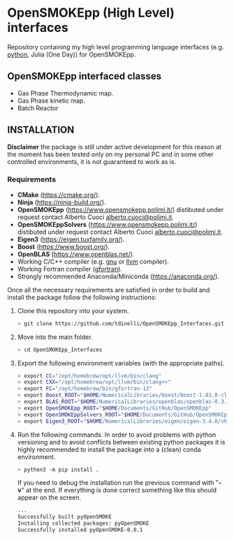 # OpenSMOKEpp (High Level) interfaces

Repository containing my high level programming language interfaces (e.g. [python](source/python), Julia (One Day)) for OpenSMOKEpp.

## OpenSMOKEpp interfaced classes

- Gas Phase Thermodynamic map.
- Gas Phase kinetic map.
- Batch Reactor

## INSTALLATION

**Disclaimer** the package is still under active development for this reason at the moment has been tested only on my personal PC and in some other controlled environments, it is not guaranteed to work as is.

### Requirements
- **CMake** (https://cmake.org/).
- **Ninja** (https://ninja-build.org/).
- **OpenSMOKEpp** (https://www.opensmokepp.polimi.it/) distibuted under request contact Alberto Cuoci <alberto.cuoci@polimi.it>.
- **OpenSMOKEppSolvers** (https://www.opensmokepp.polimi.it/) distibuted under request contact Alberto Cuoci <alberto.cuoci@polimi.it>.
- **Eigen3** (https://eigen.tuxfamily.org/).
- **Boost** (https://www.boost.org/).
- **OpenBLAS** (https://www.openblas.net/).
- Working C/C++ compiler (e.g. [gnu](https://gcc.gnu.org/) or [llvm](https://llvm.org/) compiler).
- Working Fortran compiler ([gfortran](https://gcc.gnu.org/wiki/GFortran)).
- Strongly recommended Anaconda/Miniconda (https://anaconda.org/).

Once all the necessary requirements are satisfied in order to build and install the package follow the following instructions:

1. Clone this repository into your system.
    ```bash
    > git clone https://github.com/tdinelli/OpenSMOKEpp_Interfaces.git --depth=1
    ```
2. Move into the main folder.
    ```bash
    > cd OpenSMOKEpp_Interfaces
    ```
3. Export the following environment variables (with the appropriate paths).
    ```bash
    > export CC="/opt/homebrew/opt/llvm/bin/clang"
    > export CXX="/opt/homebrew/opt/llvm/bin/clang++"
    > export FC="/opt/homebrew/bin/gfortran-13"
    > export Boost_ROOT="$HOME/NumericalLibraries/boost/boost-1.83.0-clang-17.0.1"
    > export BLAS_ROOT="$HOME/NumericalLibraries/openblas/openblas-0.3.24-clang-17.0.3"
    > export OpenSMOKEpp_ROOT="$HOME/Documents/GitHub/OpenSMOKEpp"
    > export OpenSMOKEppSolvers_ROOT="$HOME/Documents/GitHub/OpenSMOKEppSolvers"
    > export Eigen3_ROOT="$HOME/NumericalLibraries/eigen/eigen-3.4.0/share/eigen3/cmake"
    ```
4. Run the following commands. In order to avoid problems with python versioning and to avoid conflicts between existing python packages it is highly recommended to install the package into a (clean) conda environment.
    ```bash
    > python3 -m pip install .
    ```
    If you need to debug the installation run the previous command with "**-v**" at the end. If everything is done correct something like this should appear on the screen.
    ```bash
    ...
    Successfully built pyOpenSMOKE
    Installing collected packages: pyOpenSMOKE
    Successfully installed pyOpenSMOKE-0.0.1
    ```
